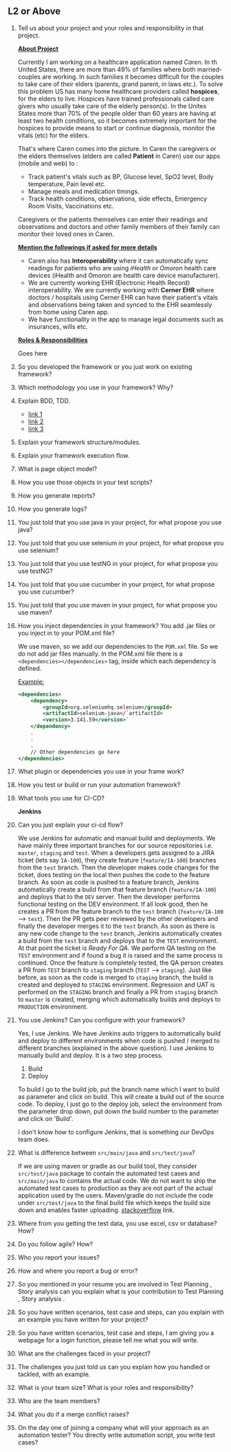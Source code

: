 ## L2 or Above

1. Tell us about your project and your roles and responsibility in that project.

    <ins>**About Project**</ins>

    Currently I am working on a healthcare application named *Caren*. 
    In th United States, there are more than 49% of families where both married-couples are working. In such families it becomes difficult for the couples to take care of their elders (parents, grand parent, in laws etc.). 
    To solve this problem US has many home healthcare providers called **hospices**, for the elders to live.
    Hospices have trained professionals called care givers who usually take care of the elderly person(s).
    In the Unites States more than 70% of the people older than 60 years are having at least two health conditions, so it becomes extremely important for the hospices to provide means to start or continue diagnosis, monitor the vitals (etc) for the elders.
    
    That's where Caren comes into the picture. In Caren the caregivers or the elders themselves (elders are called **Patient** in Caren) use our apps (mobile and web) to :
    - Track patient's vitals such as BP, Glucose level, SpO2 level, Body temperature, Pain level etc.
    - Manage meals and medication timings.
    - Track health conditions, observations, side effects, Emergency Room Visits, Vaccinations etc.

    Caregivers or the patients themselves can enter their readings and observations and doctors and other family members of their family can monitor their loved ones in Caren.
    
    <ins>**Mention the followings if asked for more details**</ins>

    - Caren also has **Interoperability** where it can automatically sync readings for patients who are using *iHealth* or *Omoron* health care devices (iHealth and Omoron are health care device manufacturer).
    - We are currently working EHR (Electronic Health Record) interoperability. We are currently working with **Cerner EHR** where doctors / hospitals using Cerner EHR can have their patient's vitals and observations being taken and synced to the EHR seamlessly from home using Caren app.
    - We have functionality in the app to manage legal documents such as insurances, wills etc.
    
    <ins>**Roles & Responsibilities**</ins>

    Goes here

1. So you developed the framework or you just work on existing framework?

1. Which methodology you use in your framework? Why?

1. Explain BDD, TDD.

    - [link 1](https://www.pluralsight.com/blog/software-development/tdd-vs-bdd#:~:text=TDD%20is%20a%20development%20practice,BDD%20are%20effectively%20the%20same.)
    - [link 2](https://www.browserstack.com/guide/tdd-vs-bdd-vs-atdd)
    - [link 3](https://blog.testlodge.com/tdd-vs-bdd/)

1. Explain your framework structure/modules.

1. Explain your framework execution flow.

1. What is page object model?

1. How you use those objects in your test scripts?

1. How you generate reports?

1. How you generate logs?

1. You just told that you use java in your project, for what propose you use java?

1. You just told that you use selenium in your project, for what propose you use selenium?

1. You just told that you use testNG in your project, for what propose you use testNG?

1. You just told that you use cucumber in your project, for what propose you use cucumber?

1. You just told that you use maven in your project, for what propose you use maven?

1. How you inject dependencies in your framework? You add .jar files or you inject in to your POM.xml file?

    We use maven, so we add our dependencies to the `POM.xml` file. So we do not add jar files manually.
    In the POM.xml file there is a `<dependencies></dependencies>` tag, inside which each dependency is defined.

    <ins>Example:</ins>
    ```xml
    <dependencies>
        <dependency>
            <groupId>org.seleniumhq.selenium</groupId>
            <artifactId>selenium-java</`artifactId>
            <version>3.141.59</version>`
        </dependency>
        .
        .
        .
        // Other dependencies go here
    </dependencies>
    ```

1. What plugin or dependencies you use in your frame work?

1. How you test or build or run your automation framework?

1. What tools you use for CI-CD?

    **Jenkins**
1. Can you just explain your ci-cd flow?

    We use Jenkins for automatic and manual build and deployments.
    We have mainly three important branches for our source repositories i.e. `master`, `staging` and `test`.
    When a developers gets assigned to a JIRA ticket (lets say `IA-100`), they create feature (`feature/IA-100`) branches from the `test` branch.
    Then the developer makes code changes for the ticket, does testing on the local then pushes the code to the feature branch.
    As soon as code is pushed to a feature branch, Jenkins automatically create a build from that feature branch (`feature/IA-100`) and deploys that to the `DEV` server.
    Then the developer performs functional testing on the DEV environment. If all look good, then he creates a PR from the feature branch to the `test` branch (`feature/IA-100` --> `test`).
    Then the PR gets peer reviewed by the other developers and finally the developer merges it to the `test` branch.
    As soon as there is any new code change to the `test` branch, Jenkins automatically creates a build from the `test` branch and deploys that to the `TEST` environment.
    At that point the ticket is *Ready For QA*. We perform QA testing on the `TEST` environment and if found a bug it is raised and the same process is continued.
    Once the feature is completely tested, the QA person creates a PR from `TEST` branch to `staging` branch (`TEST` --> `staging`).
    Just like before, as soon as the code is merged to `staging` branch, the build is created and deployed to `STAGING` environment.
    Regression and UAT is performed on the `STAGING` branch and finally a PR from `staging` branch to `master` is created, merging which automatically builds and deploys to `PRODUCTION` environment.

1. You use Jenkins? Can you configure with your framework? 

    Yes, I use Jenkins.
    We have Jenkins auto triggers to automatically build and deploy to different environments when code is pushed / merged to different branches (explained in the above question).
    I use Jenkins to manually build and deploy.
    It is a two step process.
    1. Build
    2. Deploy

    To build I go to the build job, put the branch name which I want to build as parameter and click on build.
    This will create a build out of the source code.
    To deploy, I just go to the deploy job, select the environment from the parameter drop down, put down the build number to the parameter and click on 'Build'.

    I don't know how to configure Jenkins, that is something our DevOps team does.

1. What is difference between `src/main/java` and `src/test/java`?

    If we are using maven or gradle as our build tool, they consider `src/test/java` package to contain the automated test cases and `src/main/java` to contains the actual code.
    We do not want to ship the automated test cases to production as they are not part of the actual application used by the users.
    Maven/gradle do not include the code under `src/test/java` to the final build file which keeps the build size down and enables faster uploading.
    [stackoverflow](https://stackoverflow.com/questions/49995270/difference-between-src-main-java-and-src-test-java-in-a-maven-project) link.

1. Where from you getting the test data, you use excel, csv or database? How?

1. Do you follow agile? How?

1. Who you report your issues?

1. How and where you report a bug or error?

1. So you mentioned in your resume you are involved in Test Planning , Story analysis  can you explain what is your contribution to  Test Planning , Story analysis .

1. So you have written scenarios, test case and steps, can you explain with an example you have written for your project?

1. So you have written scenarios, test case and steps, I am giving you a webpage for a login function, please tell me what you will write.

1. What are the challenges faced in your project?

1. The challenges you just told us can you explain how you handled or tackled, with an example.

1. What is your team size? What is your roles and responsibility?

1. Who are the team members?

1. What you do if a merge conflict raises?

1. On the day one of joining a company what will your approach as an automation tester? You directly write automation script, you write test cases?

